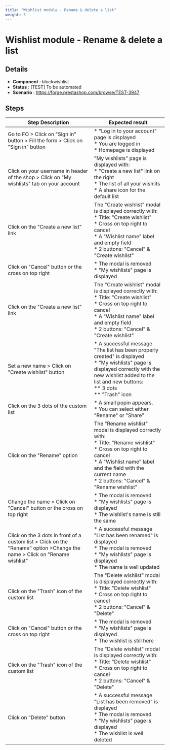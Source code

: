 ```yaml
---
title: "Wishlist module - Rename & delete a list"
weight: 5
---
```


# Wishlist module - Rename & delete a list
## Details
* **Component** : blockwishlist
* **Status** : [TEST] To be automated
* **Scenario** : https://forge.prestashop.com/browse/TEST-3947

## Steps
| Step Description | Expected result |
| ----- | ----- |
| Go to FO > Click on "Sign in" button > Fill the form > Click on "Sign in" button | * "Log in to your account" page is displayed<br> * You are logged in<br> * Homepage is displayed |
| Click on your username in header of the shop > Click on "My wishlists" tab on your account | "My wishlists" page is displayed with:<br> * "Create a new list" link on the right<br> * The list of all your wishlits<br> * A share icon for the default list |
| Click on the "Create a new list" link | The "Create wishlist" modal is displayed correctly with:<br> * Title: "Create wishlist"<br> * Cross on top right to cancel<br> * A "Wishlist name" label and empty field<br> * 2 buttons: "Cancel" & "Create wishlist" |
| Click on "Cancel" button or the cross on top right | * The modal is removed<br> * "My wishlists" page is displayed |
| Click on the "Create a new list" link | The "Create wishlist" modal is displayed correctly with:<br> * Title: "Create wishlist"<br> * Cross on top right to cancel<br> * A "Wishlist name" label and empty field<br> * 2 buttons: "Cancel" & "Create wishlist" |
| Set a new name > Click on "Create wishlist" button | * A successful message "The list has been properly created" is displayed<br> * "My wishlists" page is displayed correctly with the new wishlist added to the list and new buttons:<br> ** 3 dots<br> ** "Trash" icon |
| Click on the 3 dots of the custom list | * A small popin appears.<br> * You can select either "Rename" or "Share" |
| Click on the "Rename" option | The "Rename wishlist" modal is displayed correctly with:<br> * Title: "Rename wishlist"<br> * Cross on top right to cancel<br> * A "Wishlist name" label and the field with the current name<br> * 2 buttons: "Cancel" & "Rename wishlist" |
| Change the name > Click on "Cancel" button or the cross on top right | * The modal is removed<br> * "My wishlists" page is displayed<br> * The wishlist's name is still the same |
| Click on the 3 dots in front of a custom list > Click on the "Rename" option >Change the name > Click on "Rename wishlist" | * A successful message "List has been renamed" is displayed<br> * The modal is removed<br> * "My wishlists" page is displayed<br> * The name is well updated |
| Click on the "Trash" icon of the custom list | The "Delete wishlist" modal is displayed correctly with:<br> * Title: "Delete wishlist"<br> * Cross on top right to cancel<br> * 2 buttons: "Cancel" & "Delete" |
| Click on "Cancel" button or the cross on top right | * The modal is removed<br> * "My wishlists" page is displayed<br> * The wishlist is still here |
| Click on the "Trash" icon of the custom list | The "Delete wishlist" modal is displayed correctly with:<br> * Title: "Delete wishlist"<br> * Cross on top right to cancel<br> * 2 buttons: "Cancel" & "Delete" |
| Click on "Delete" button | * A successful message "List has been removed" is displayed<br> * The modal is removed<br> * "My wishlists" page is displayed<br> * The wishlist is well deleted |
